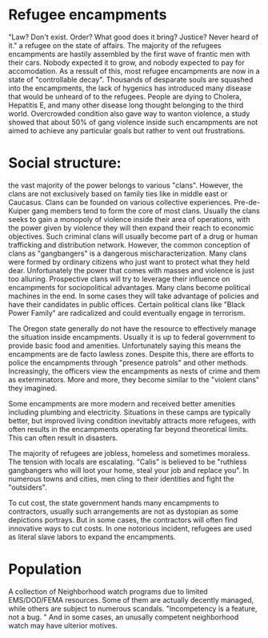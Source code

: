 # Refugee encampments

"Law? Don't exist. Order? What good does it bring? Justice? Never heard of it." a refugee on the state of affairs. The majority of the refugees encampments are hastily assembled by the first wave of frantic men with their cars. Nobody expected it to grow, and nobody expected to pay for accomodation. As a ressult of this, most refugee encampments are now in a state of "controllable decay". Thousands of desparate souls are squashed into the encampments, the lack of hygenics has introduced many disease that would be unheard of to the refugees. People are dying to Cholera, Hepatitis E, and many other disease long thought belonging to the third world. Overcrowded condition also gave way to wanton violence, a study showed that about 50% of gang violence inside such encampments are not aimed to achieve any particular goals but rather to vent out frustrations. 

# Social structure: 

the vast majority of the power belongs to various "clans". However, the clans are not exclusively based on family ties like in middle east or Caucasus. Clans can be founded on various collective experiences. Pre-de-Kuiper gang members tend to form the core of most clans. Usually the clans seeks to gain a monopoly of violence inside their area of operations, with the power given by violence they will then expand their reach to economic objectives. Such criminal clans will usually become part of a drug or human trafficking and distribution network. However, the common conception of clans as "gangbangers" is a dangerous mischaracterization. Many clans were formed by ordinary citizens who just want to protect what they held dear. Unfortunately the power that comes with masses and violence is just too alluring. Prospective clans will try to leverage their influence on encampments for sociopolitical advantages. Many clans become political machines in the end. In some cases they will take advantage of policies and have their candidates in public offices. Certain political clans like "Black Power Family" are radicalized and could eventually engage in terrorism. 

The Oregon state generally do not have the resource to effectively manage the situation inside encampments. Usually it is up to federal government to provide basic food and amenities. Unfortunately saying this means the encampments are de facto lawless zones. Despite this, there are efforts to police the encampments through "presence patrols" and other methods. Increasingly, the officers view the encampments as nests of crime and them as exterminators. More and more, they become similar to the "violent clans" they imagined. 

Some encampments are more modern and received better amenities including plumbing and electricity. Situations in these camps are typically better, but improved living condition inevitably attracts more refugees, with often results in the encampments operating far beyond theoretical limits. This can often result in disasters. 

The majority of refugees are jobless, homeless and sometimes moraless. The tension with locals are escalating. "Calis" is believed to be "ruthless gangbangers who will loot your home, steal your job and replace you". In numerous towns and cities, men cling to their identities and fight the "outsiders".

To cut cost, the state government hands many encampments to contractors, usually such arrangements are not as dystopian as some depictions portrays. But in some cases, the contractors will often find innovative ways to cut costs. In one notorious incident, refugees are used as literal slave labors to expand the encampments. 

# Population

A collection of Neighborhood watch programs due to limited EMS/DOD/FEMA resources. Some of them are actually decently managed, while others are subject to numerous scandals. "Incompetency is a feature, not a bug. " And in some cases, an unusally competent neighborhood watch may have ulterior motives. 
